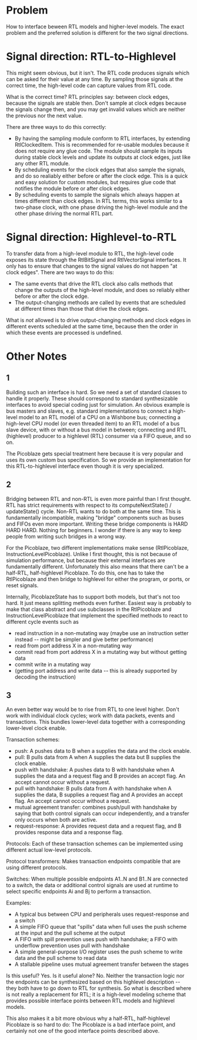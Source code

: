 
# Problem

How to interface beween RTL models and higher-level models. The exact problem and the preferred solution
is different for the two signal directions.

# Signal direction: RTL-to-Highlevel

This might seem obvious, but it isn't. The RTL code produces signals which can be asked for their
value at any time. By sampling those signals at the correct time, the high-level code can capture
values from RTL code.

What is the correct time? RTL principles say: between clock edges, because the signals are
stable then. Don't sample at clock edges because the signals change then, and you may get
invalid values which are neither the previous nor the next value.

There are three ways to do this correctly:
* By having the sampling module conform to RTL interfaces, by extending RtlClockedItem. This is recommended for
re-usable modules because it does not require any glue code. The module should sample its inputs during stable clock
levels and update its outputs at clock edges, just like any other RTL module.
* By scheduling events for the clock edges that also sample the signals, and do so realiably either
before or after the clock edge. This is a quick and easy solution for custom modules, but requires glue code that
notifies the module before or after clock edges.
* By scheduling events to sample the signals which always happen at times different than clock edges. In RTL terms,
this works similar to a two-phase clock, with one phase driving the high-level module and the other phase driving the
normal RTL part.

# Signal direction: Highlevel-to-RTL

To transfer data from a high-level module to RTL, the high-level code exposes its state through the RtlBitSignal and
RtlVectorSignal interfaces. It only has to ensure that changes to the signal values do not happen "at clock edges".
There are two ways to do this:
* The same events that drive the RTL clock also calls methods that change the outputs of the high-level module, and
does so reliably either before or after the clock edge.
* The output-changing methods are called by events that are scheduled at different times than those that drive the
clock edges.

What is *not* allowed is to drive output-changing methods and clock edges in different events scheduled at the same
time, because then the order in which these events are processed is undefined.

# Other Notes


## 1

Building such an interface is hard. So we need a set of standard classes to handle it properly.
These should correspond to standard synthesizable interfaces to avoid special coding just
for simulation. An obvious example is bus masters and slaves, e.g. standard implementations to
connect a high-level model to an RTL model of a CPU on a Wishbone bus; connecting a
high-level CPU model (or even threaded item) to an RTL model of a bus slave device, with or
without a bus model in between; connecting and RTL (highlevel) producer to a highlevel (RTL)
consumer via a FIFO queue, and so on.

The Picoblaze gets special treatment here because it is very popular and uses its own custom
bus specification. So we provide an implementation for this RTL-to-highlevel interface even
though it is very specialized.

## 2

Bridging between RTL and non-RTL is even more painful than I first thought. RTL has strict requirements with
respect to its computeNextState() / updateState() cycle. Non-RTL wants to do both at the same time. This is
fundamentally incompatible, making "bridge" components such as buses and FIFOs even more important. Writing these
bridge components is HARD HARD HARD. Nothing for beginners. I wonder if there is any way to keep people from writing
such bridges in a wrong way.

For the Picoblaze, two different implementations make sense (RtlPicoblaze, InstructionLevelPicoblaze). Unlike I first
thought, this is not because of simulation performance, but because their external interfaces are fundamentally
different. Unfortunately this also means that there can't be a half-RTL, half-highlevel Picoblaze. To do this, one
has to take the RtlPicoblaze and then bridge to highlevel for either the program, or ports, or reset signals.

Internally, PicoblazeState has to support both models, but that's not too hard. It just means splitting methods even
further. Easiest way is probably to make that class abstract and use subclasses in the RtlPicoblaze and
InstructionLevelPicoblaze that implement the specified methods to react to different cycle events such as
* read instruction in a non-mutating way (maybe use an instruction setter instead -- might be simpler and give
    better performance)
* read from port address X in a non-mutating way
* commit read from port address X in a mutating way but without getting data
* commit write in a mutating way
* (getting port address and write data -- this is already supported by decoding the instruction)

## 3

An even better way would be to rise from RTL to one level higher. Don't work with individual clock cycles; work
with data packets, events and transactions. This bundles lower-level data together with a corresponding lower-level
clock enable.

Transaction schemes:
* push: A pushes data to B when a supplies the data and the clock enable.
* pull: B pulls data from A when A supplies the data but B supplies the clock enable.
* push with handshake: A pushes data to B with handshake when A supplies the data and a request flag and B provides
    an accept flag. An accept cannot occur without a request.
* pull with handshake: B pulls data from A with handshake when A supplies the data, B supplies a request flag and
    A provides an accept flag. An accept cannot occur without a request.
* mutual agreement transfer: combines push/pull with handshake by saying that both control signals can occur
    independently, and a transfer only occurs when both are active.
* request-response: A provides request data and a request flag, and B provides response data and a response flag.

Protocols:
Each of these transaction schemes can be implemented using different actual low-level protocols.

Protocol transformers:
Makes transaction endpoints compatible that are using different protocols.

Switches:
When multiple possible endpoints A1..N and B1..N are connected to a switch, the data or additional control signals
are used at runtime to select specific endpoints Ai and Bj to perform a transaction.

Examples:
* A typical bus between CPU and peripherals uses request-response and a switch
* A simple FIFO queue that "spills" data when full uses the push scheme at the input and the pull scheme at the output
* A FIFO with spill prevention uses push with handshake; a FIFO with underflow prevention uses pull with handshake
* A simple general-purpose I/O register uses the push scheme to write data and the pull scheme to read data
* A stallable pipeline uses mutual agreement transfer between the stages

Is this useful? Yes. Is it useful alone? No. Neither the transaction logic nor the endpoints can be synthesized based
on this highlevel description -- they both have to go down to RTL for synthesis. So what is described where is not
really a replacement for RTL; it is a high-level modeling scheme that provides possible interface points between
RTL models and highlevel models.

This also makes it a bit more obvious why a half-RTL, half-highlevel Picoblaze is so hard to do: The Picoblaze is a
bad interface point, and certainly not one of the good interface points described above.
